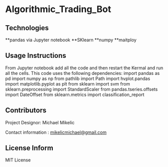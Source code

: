 # Algorithmic_Trading_Bot


## Technologies
**pandas via Jupyter notebook
**SKlearn
**numpy
**maitploy

## Usage Instructions

From Jupyter notebook add all the code and then restart the Kermal and run all the cells.  This code uses the following dependencies:
import pandas as pd
import numpy as np
from pathlib import Path
import hvplot.pandas
import matplotlib.pyplot as plt
from sklearn import svm
from sklearn.preprocessing import StandardScaler
from pandas.tseries.offsets import DateOffset
from sklearn.metrics import classification_report


## Contributors
Project Designor:  Michael Mikelic

Contact information : mikelicmichael@gmail.com

## License Inform
MIT License